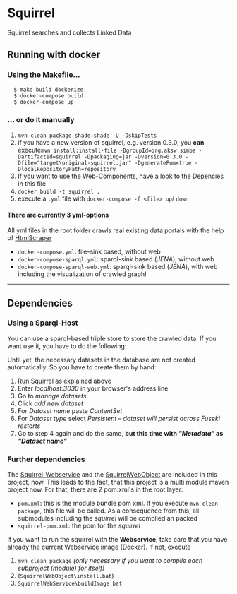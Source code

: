 # Squirrel
Squirrel searches and collects Linked Data

## Running with docker

### Using the Makefile...

```
  $ make build dockerize
  $ docker-compose build
  $ docker-compose up
```

### ... or do it manually

1. ``mvn clean package shade:shade -U -DskipTests``
1. if you have a new version of squirrel, e.g. version 0.3.0, you **can** execute``mvn install:install-file -DgroupId=org.aksw.simba -DartifactId=squirrel -Dpackaging=jar -Dversion=0.3.0 -Dfile="target\original-squirrel.jar" -DgeneratePom=true -DlocalRepositoryPath=repository``
1. If you want to use the Web-Components, have a look to the Depencies in this file
1. ``docker build -t squirrel .``
1. execute a `.yml` file with ``docker-compose -f <file> up``/ ``down``

#### There are currently 3 yml-options

All yml files in the root folder crawls real existing data portals with the help of [HtmlScraper](https://github.com/dice-group/Squirrel/wiki/HtmlScraper_how_to)
- `docker-compose.yml`: file-sink based, without web
- `docker-compose-sparql.yml`: sparql-sink based (_JENA_), without web
- `docker-compose-sparql-web.yml`: sparql-sink based (_JENA_), with web including the visualization of crawled graph!

---

## Dependencies

### Using a Sparql-Host

You can use a sparql-based triple store to store the crawled data. If you want use it, you have to do the following:

Until yet, the necessary datasets in the database are not created automatically. So you have to create them by hand:
1. Run Squirrel as explained above 
2. Enter *localhost:3030* in your browser's address line
3. Go to *manage datasets*
4. Click *add new dataset*
5. For *Dataset name* paste *ContentSet*
6. For *Dataset type* select *Persistent – dataset will persist across Fuseki restarts*
7. Go to step 4 again and do the same, **but this time with *"Metadata"* as *"Dataset name"***

### Further dependencies

The [Squirrel-Webservice](https://github.com/phhei/Squirrel-Webservice) and the [SquirrelWebObject](https://github.com/phhei/SquirrelWebObject) are included in this project, now. This leads to the fact, that this project is a multi module maven project now. For that, there are 2 pom.xml's in the root layer:
- `pom.xml`: this is the module bundle pom xml. If you execute ``mvn clean package``, this file will be called. As a consequence from this, all submodules including the _squirrel_ will be complied an packed
- `squirrel-pom.xml`: the pom for the _squirrel_

If you want to run the squirrel with the **Webservice**, take care that you have already the current Webservice image (Docker). If not, execute
1. ``mvn clean package`` _(only necessary if you want to compile each subproject (module) for itself)_
1. (``SquirrelWebObject\install.bat``)
1. ``SquirrelWebService\buildImage.bat``
